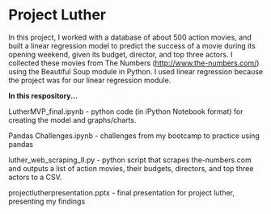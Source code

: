 Project Luther
=======
In this project, I worked with a database of about 500 action movies, and built a linear regression model to predict the success of a movie during its opening weekend, given its budget, director, and top three actors. I collected these movies from The Numbers (http://www.the-numbers.com/) using the Beautiful Soup module in Python. I used linear regression because the project was for our linear regression module.

<b>In this respository...</b>

LutherMVP_final.ipynb - python code (in iPython Notebook format) for creating the model and graphs/charts.

Pandas Challenges.ipynb - challenges from my bootcamp to practice using pandas

luther_web_scraping_II.py - python script that scrapes the-numbers.com and outputs a list of action movies, their budgets, directors, and top three actors to a CSV.

projectlutherpresentation.pptx - final presentation for project luther, presenting my findings